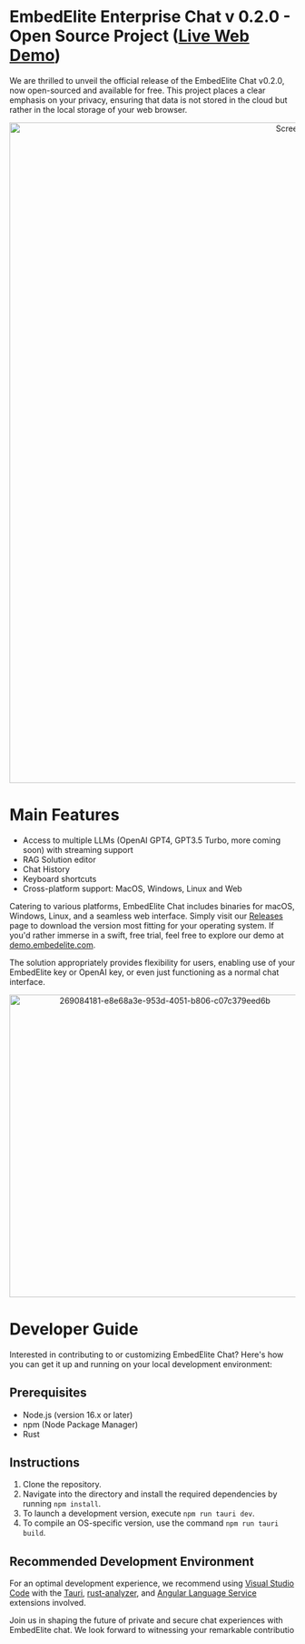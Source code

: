  # EmbedElite Enterprise Chat v 0.2.0 - Open Source Project ([Live Web Demo](https://demo.embedelite.com/))

We are thrilled to unveil the official release of the EmbedElite Chat v0.2.0, now open-sourced and available for free. This project places a clear emphasis on your privacy, ensuring that data is not stored in the cloud but rather in the local storage of your web browser.

<p align="center">
  <img width="1161" alt="Screenshot 2024-01-07 at 22 34 20" src="https://github.com/embedelite/chat/assets/14837115/603cc89e-9513-4e1d-be98-b8a07a4f0569">
</p>

# Main Features

- Access to multiple LLMs (OpenAI GPT4, GPT3.5 Turbo, more coming soon) with streaming support
- RAG Solution editor
- Chat History
- Keyboard shortcuts
- Cross-platform support: MacOS, Windows, Linux and Web

Catering to various platforms, EmbedElite Chat includes binaries for macOS, Windows, Linux, and a seamless web interface. Simply visit our [Releases](https://github.com/embedelite/chat/releases) page to download the version most fitting for your operating system. If you'd rather immerse in a swift, free trial, feel free to explore our demo at [demo.embedelite.com](https://demo.embedelite.com/).

The solution appropriately provides flexibility for users, enabling use of your EmbedElite key or OpenAI key, or even just functioning as a normal chat interface.

<p align="center">
   <img width="532" alt="269084181-e8e68a3e-953d-4051-b806-c07c379eed6b" src="https://github.com/embedelite/chat/assets/14837115/ff27f5e2-aea8-4000-a314-8b571cae47d1">
</p>

# Developer Guide

Interested in contributing to or customizing EmbedElite Chat? Here's how you can get it up and running on your local development environment:

## Prerequisites

- Node.js (version 16.x or later)
- npm (Node Package Manager)
- Rust

## Instructions

1. Clone the repository.
2. Navigate into the directory and install the required dependencies by running `npm install`.
3. To launch a development version, execute `npm run tauri dev`.
4. To compile an OS-specific version, use the command `npm run tauri build`.

## Recommended Development Environment

For an optimal development experience, we recommend using [Visual Studio Code](https://code.visualstudio.com/) with the [Tauri](https://marketplace.visualstudio.com/items?itemName=tauri-apps.tauri-vscode), [rust-analyzer](https://marketplace.visualstudio.com/items?itemName=rust-lang.rust-analyzer), and [Angular Language Service](https://marketplace.visualstudio.com/items?itemName=Angular.ng-template) extensions involved.

Join us in shaping the future of private and secure chat experiences with EmbedElite chat. We look forward to witnessing your remarkable contributio
